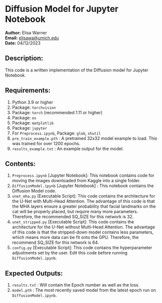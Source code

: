 # Diffusion Model for Jupyter Notebook

**Author:** Elisa Warner  
**Email:** elisawa@umich.edu  
**Date:** 04/12/2023  

## Description:
This code is a written implementation of the Diffusion model for Jupyter Notebook.

## Requirements:
1. Python 3.9 or higher  
2. Package: `torchvision`  
3. Package: `torch` (recommended 1.11 or higher)  
4. Package: `os`  
5. Package: `matplotlib`  
6. Package: `jupyter`  
7. For `Preprocess.ipynb`, Package: `glob`, `shutil`  
8. `pre_train_example.pth` : A pretrained 32x32 model example to load. This was trained for over 1200 epochs.  
9. `results_example.txt` : An example output for the model.  

## Contents:
1. `Preprocess.ipynb` \[Jupyter Notebook\]: This notebook contains code for moving the images downloaded from Kaggle into a single folder.  
2. `DiffusionModel.ipynb` \[Jupyter Notebook\] : This notebook contains the Diffusion Model code.  
3. `unet_mha.py` \[Executable Script\]: This code contains the architecture for the U-Net with Multi-Head Attention. The advantage of this code is that the MHA layers ensure a greater probability that facial landmarks on the cat will be properly placed, but require many more parameters. Therefore, the recommended SQ_SIZE for this network is 32.  
4. `unet_stripped.py` \[Executable Script\]: This code contains the architecture for the U-Net without Multi-Head Attention. The advantage of this code is that the stripped-down model contains less parameters, which means more data can be fit onto the GPU. Therefore, the recommend SQ_SIZE for this network is 64.    
5. `config.py` \[Executable Script\]: This code contains the hyperparameter adjustments set by the user. Edit this code before running `DiffusionModel.ipynb`.  

## Expected Outputs:
1. `results.txt` : Will contain the Epoch number as well as the loss.  
2. `model.pth` : The most recently saved model from the latest epoch run on `DiffusionModel.ipynb`.
